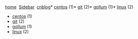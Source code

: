 [home](/home)&nbsp;&nbsp;[Sidebar](/_Sidebar)&nbsp;&nbsp;[cnblog](http://www.cnblogs.com/chencye/)<!-- --- fixed content boder -->* [centos](/tags/centos) (1)* [git](/tags/git) (2)* [gollum](/tags/gollum) (1)* [linux](/tags/linux) (2)<!-- --- fixed content boder -->

* [centos](/tags/centos) (1)
* [git](/tags/git) (2)
* [gollum](/tags/gollum) (1)
* [linux](/tags/linux) (2)
